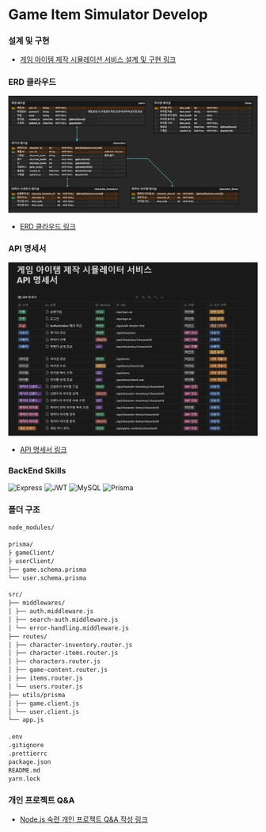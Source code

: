 # Game Item Simulator Develop

### 설계 및 구현

- [게임 아이템 제작 시뮬레이션 서비스 설계 및 구현 링크](https://eliotjang.notion.site/Node-js-d2aab2cd5c7340f9bdf6e2b481eac0fc?pvs=4)

### ERD 클라우드

![](https://github.com/eliotjang/game-item-simulator-develop/blob/main/assets/ERD.png)

- [ERD 클라우드 링크](https://www.erdcloud.com/d/WBqFhxKLx2hLs4pyg)

### API 명세서

![](https://github.com/eliotjang/game-item-simulator-develop/blob/main/assets/API.png)

- [API 명세서 링크](https://eliotjang.notion.site/API-419edb6939ce45148d6161cdd03d2bec?pvs=4)

### BackEnd Skills

![Express](https://img.shields.io/badge/Express-000000?style=for-the-badge&logo=express&logoColor=white)
![JWT](https://img.shields.io/badge/JWT-000000?style=for-the-badge&logo=JSON%20web%20tokens&logoColor=white)
![MySQL](https://img.shields.io/badge/MySQL-4479A1?style=for-the-badge&logo=mysql&logoColor=white)
![Prisma](https://img.shields.io/badge/Prisma-2D3748?style=for-the-badge&logo=prisma&logoColor=white)

### 폴더 구조

```markdown
node_modules/

prisma/
├ gameClient/
├ userClient/
├── game.schema.prisma
└── user.schema.prisma

src/
├── middlewares/
│ ├── auth.middleware.js
│ ├── search-auth.middleware.js
│ └── error-handling.middleware.js
├── routes/
│ ├── character-inventory.router.js
│ ├── character-items.router.js
│ ├── characters.router.js
│ ├── game-content.router.js
│ ├── items.router.js
│ └── users.router.js
├── utils/prisma
│ ├── game.client.js
│ └── user.client.js
└── app.js

.env
.gitignore
.prettierrc
package.json
README.md
yarn.lock
```

### 개인 프로젝트 Q&A

- [Node.js 숙련 개인 프로젝트 Q&A 작성 링크](https://eliotjang.notion.site/Node-js-QnA-de5feb64c64a4e759ee33b3b9c1d2ae2?pvs=4)
